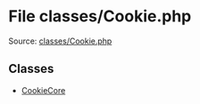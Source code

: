 File classes/Cookie.php
=========

Source: [classes/Cookie.php](https://github.com/PrestaShop/PrestaShop/blob/1.5.0.17/classes/Cookie.php)


Classes
-------

* [CookieCore](class.CookieCore.md)

